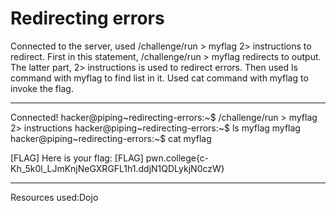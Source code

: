 # Redirecting errors
Connected to the server, used /challenge/run > myflag 2> instructions to redirect. First in this statement, /challenge/run > myflag redirects to output. The latter part, 2> instructions is used to redirect errors.
Then used ls command with myflag to find list in it. Used cat command with myflag to invoke the flag.
***
Connected!
hacker@piping~redirecting-errors:~$ /challenge/run > myflag 2> instructions
hacker@piping~redirecting-errors:~$ ls myflag
myflag
hacker@piping~redirecting-errors:~$ cat myflag

[FLAG] Here is your flag:
[FLAG] pwn.college{c-Kh_5k0l_LJmKnjNeGXRGFL1h1.ddjN1QDLykjN0czW}
***
Resources used:Dojo

